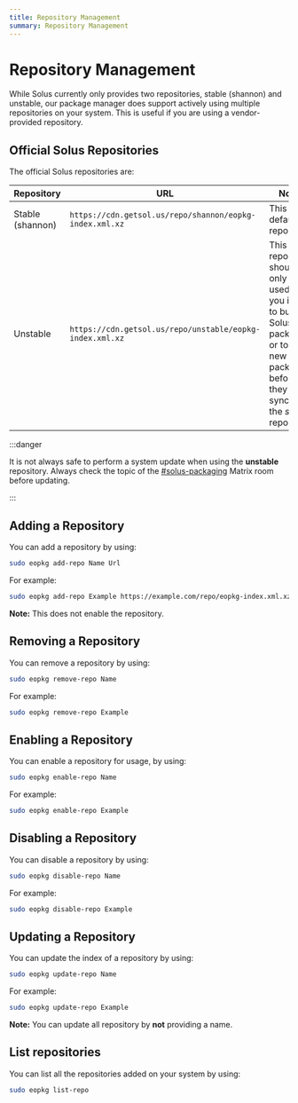 ```yaml
---
title: Repository Management
summary: Repository Management
---
```


# Repository Management

While Solus currently only provides two repositories, stable (shannon) and unstable, our package manager does support actively using multiple repositories on your system. This is useful if you are using a vendor-provided repository.

## Official Solus Repositories

The official Solus repositories are:

| Repository       | URL                                                      | Notes                                                                                                                                                |
| ---------------- | -------------------------------------------------------- | ---------------------------------------------------------------------------------------------------------------------------------------------------- |
| Stable (shannon) | `https://cdn.getsol.us/repo/shannon/eopkg-index.xml.xz`  | This is the default repository.                                                                                                                      |
| Unstable         | `https://cdn.getsol.us/repo/unstable/eopkg-index.xml.xz` | This repository should only be used if you intend to build Solus packages or to test new packages before they are synced to the _stable_ repository. |

:::danger

It is not always safe to perform a system update when using the **unstable** repository. Always check the topic of the [#solus-packaging](https://matrix.to/#/#solus-packaging:matrix.org) Matrix room before updating.

:::

## Adding a Repository

You can add a repository by using:

```bash
sudo eopkg add-repo Name Url
```

For example:

```bash
sudo eopkg add-repo Example https://example.com/repo/eopkg-index.xml.xz
```

**Note:** This does not enable the repository.

## Removing a Repository

You can remove a repository by using:

```bash
sudo eopkg remove-repo Name
```

For example:

```bash
sudo eopkg remove-repo Example
```

## Enabling a Repository

You can enable a repository for usage, by using:

```bash
sudo eopkg enable-repo Name
```

For example:

```bash
sudo eopkg enable-repo Example
```

## Disabling a Repository

You can disable a repository by using:

```bash
sudo eopkg disable-repo Name
```

For example:

```bash
sudo eopkg disable-repo Example
```

## Updating a Repository

You can update the index of a repository by using:

```bash
sudo eopkg update-repo Name
```

For example:

```bash
sudo eopkg update-repo Example
```

**Note:** You can update all repository by **not** providing a name.

## List repositories

You can list all the repositories added on your system by using:

```bash
sudo eopkg list-repo
```
